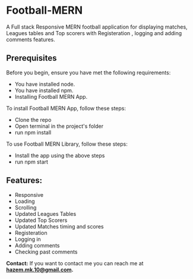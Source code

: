 # Football-MERN
A Full stack Responsive MERN football application for displaying matches, Leagues tables and Top scorers with Registeration , logging and adding comments features.

## **Prerequisites**

Before you begin, ensure you have met the following requirements:

- You have installed node.
- You have installed npm.
- Installing Football MERN App.

To install Football MERN App, follow these steps:

- Clone the repo
- Open terminal in the project's folder
- run npm install

To use Football MERN Library, follow these steps:

- Install the app using the above steps
- run npm start

## **Features:**

- Responsive
- Loading
- Scrolling
- Updated Leagues Tables
- Updated Top Scorers
- Updated Matches timing and scores
- Registeration
- Logging in
- Adding comments
- Checking past comments

**Contact:**
If you want to contact me you can reach me at **hazem.mk.10@gmail.com.**
